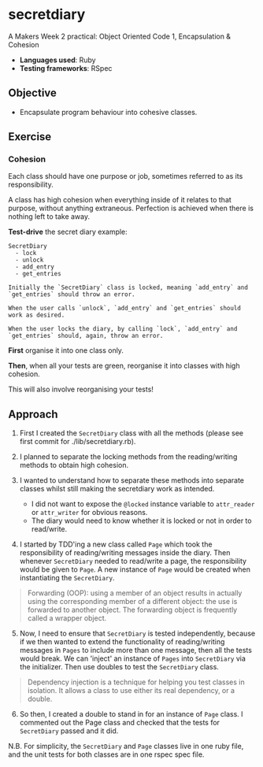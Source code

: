 # secretdiary

A Makers Week 2 practical: Object Oriented Code 1, Encapsulation & Cohesion


* **Languages used**: Ruby
* **Testing frameworks**: RSpec

## Objective
* Encapsulate program behaviour into cohesive classes.

## Exercise

### Cohesion

Each class should have one purpose or job, sometimes referred to as its responsibility.

A class has high cohesion when everything inside of it relates to that purpose, without anything extraneous. Perfection is achieved when there is nothing left to take away.

**Test-drive** the secret diary example:

```
SecretDiary
  - lock
  - unlock
  - add_entry
  - get_entries

Initially the `SecretDiary` class is locked, meaning `add_entry` and `get_entries` should throw an error.

When the user calls `unlock`, `add_entry` and `get_entries` should work as desired.

When the user locks the diary, by calling `lock`, `add_entry` and `get_entries` should, again, throw an error.
```

**First** organise it into one class only.

**Then**, when all your tests are green, reorganise it into classes with high cohesion.

This will also involve reorganising your tests!

## Approach

1. First I created the `SecretDiary` class with all the methods (please see first commit for ./lib/secretdiary.rb).

2. I planned to separate the locking methods from the reading/writing methods to obtain high cohesion.

3. I wanted to understand how to separate these methods into separate classes whilst still making the secretdiary work as intended.
    * I did not want to expose the `@locked` instance variable to `attr_reader` or `attr_writer` for obvious reasons.
    * The diary would need to know whether it is locked or not in order to read/write. 

4. I started by TDD'ing a new class called `Page` which took the responsibility of reading/writing messages inside the diary. Then whenever `SecretDiary` needed to read/write a page, the responsibility would be given to `Page`. A new instance of `Page` would be created when instantiating the `SecretDiary`.

> Forwarding (OOP): using a member of an object results in actually using the corresponding member of a different object: the use is forwarded to another object. The forwarding object is frequently called a wrapper object. 

5. Now, I need to ensure that `SecretDiary` is tested independently, because if we then wanted to extend the functionality of reading/writing messages in `Pages` to include more than one message, then all the tests would break. We can 'inject' an instance of `Pages` into `SecretDiary` via the initializer. Then use doubles to test the `SecretDiary` class.

> Dependency injection is a technique for helping you test classes in isolation. It allows a class to use either its real dependency, or a double.

6. So then, I created a double to stand in for an instance of `Page` class. I commented out the Page class and checked that the tests for `SecretDiary` passed and it did. 

N.B. For simplicity, the `SecretDiary` and `Page` classes live in one ruby file, and the unit tests for both classes are in one rspec spec file.